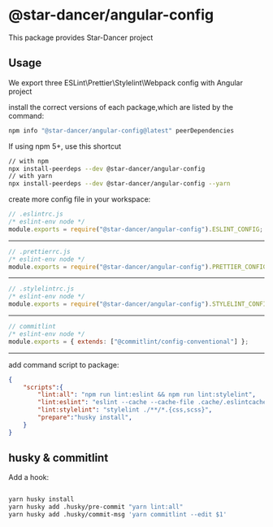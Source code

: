 # @star-dancer/angular-config
This package provides Star-Dancer project

## Usage
We export three ESLint\Prettier\Stylelint\Webpack config with Angular project

install the correct versions of each package,which are listed by the command:

```bash
npm info "@star-dancer/angular-config@latest" peerDependencies
```
If using npm 5+, use this shortcut

```bash
// with npm
npx install-peerdeps --dev @star-dancer/angular-config
// with yarn
npx install-peerdeps --dev @star-dancer/angular-config --yarn

```

create more config file in your workspace:

```javascript
// .eslintrc.js
/* eslint-env node */
module.exports = require("@star-dancer/angular-config").ESLINT_CONFIG;
```
---
```javascript
// .prettierrc.js
/* eslint-env node */
module.exports = require("@star-dancer/angular-config").PRETTIER_CONFIG;
```
---
```javascript
// .stylelintrc.js
/* eslint-env node */
module.exports = require("@star-dancer/angular-config").STYLELINT_CONFIG;
```
---
```javascript
// commitlint
/* eslint-env node */
module.exports = { extends: ["@commitlint/config-conventional"] };

```
---
add command script to package:

```json
{
    "scripts":{
        "lint:all": "npm run lint:eslint && npm run lint:stylelint",
        "lint:eslint": "eslint --cache --cache-file .cache/.eslintcache --ext .js,.html,.ts .",
        "lint:stylelint": "stylelint ./**/*.{css,scss}",
        "prepare":"husky install",
    }
}
```

## husky & commitlint

Add a hook:

```bash

yarn husky install
yarn husky add .husky/pre-commit "yarn lint:all"
yarn husky add .husky/commit-msg 'yarn commitlint --edit $1'

```
